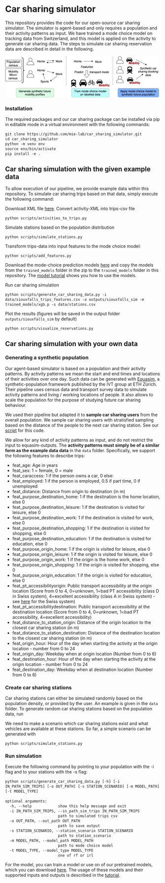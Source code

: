 # Car sharing simulator

This repository provides the code for our open-source car sharing simulator. The simulator is agent-based and only requires a population and their activity patterns as input. We have trained a mode choice model on tracking data from Switzerland, and this model is applied on the activity to generate car sharing data. The steps to simulate car sharing reservation data are described in detail in the following.

<img src="assets/sim_pipeline.jpg" width="500" />

### Installation

The required packages and our car sharing package can be installed via pip in editable mode in a virtual environment with the following commands:
```
git clone https://github.com/mie-lab/car_sharing_simulator.git
cd car_sharing_simulator
python -m venv env
source env/bin/activate
pip install -e .
````

## Car sharing simulation with the given example data

To allow execution of our pipeline, we provide example data within this repository. To simulate car sharing trips based on that data, simply execute the following command:

Download XML file [here](https://github.com/matsim-org/matsim-libs/blob/master/examples/scenarios/siouxfalls-2014/Siouxfalls_population.xml.gz).
Convert activity-XML into trips-csv file
```
python scripts/activities_to_trips.py
```
Simulate stations based on the population distribution
```
python scripts/simulate_stations.py
```

Transform trips-data into input features to the mode choice model:
```
python scripts/add_features.py
```
Download the mode-choice prediction models [here](https://polybox.ethz.ch/index.php/s/U6Ge2Sb49rnRzV6) and copy the models from the `trained_models` folder in the zip to the `trained_models` folder in this repository. The [model tutorial](trained_models/model_usage_tutorial.ipynb) shows you how to use the models.

Run car sharing simulation
```
python scripts/generate_car_sharing_data.py -i data/siouxfalls_trips_features.csv -o outputs/siouxfalls_sim -m trained_models/xgb.p -s data/stations.csv
```

Plot the results (figures will be saved in the output folder `outputs/siouxfalls_sim` by default)
```
python scripts/visualize_reservations.py
```


## Car sharing simulation with your own data

### Generating a synthetic population

Our agent-based simulator is based on a population and their activity patterns. By activity patterns we mean the start and end times and locations of their activities over one day. Such data can be generated with [Equasim](https://github.com/eqasim-org/), a synthetic-population framework published by the IVT group at ETH Zürich. Their pipeline uses census data and transport survey data to simulate activity patterns and living / working locations of people. It also allows to scale the population for the purpose of studying future car sharing behaviour.

We used their pipeline but adapted it to **sample car sharing users** from the overall population. We sample car sharing users with stratisfied sampling based on the distance of the people to the next car sharing station. See our [script](https://github.com/mie-lab/v2g4carsharing/blob/master/v2g4carsharing/simulate/draw_car_sharing_population.py) for this code.

We allow for any kind of activity patterns as input, and do not restrict the input to equasim-outputs. The **activity patterns must simply be of a similar form as the example data data** in the `data` folder. Specifically, we support the following features to describe trips:
* feat_age: Age in years
* feat_sex: 1 = female, 0 = male
* feat_caraccess: 1 if the person owns a car, 0 else:
* feat_employed: 1 if the person is employed, 0.5 if part time, 0 if unemployed
* feat_distance: Distance from origin to destination (in m)
* feat_purpose_destination_home: 1 if the destination is the home location, else 0
* feat_purpose_destination_leisure: 1 if the destination is visited for leisure, else 0
* feat_purpose_destination_work: 1 if the destination is visited for work, else 0
* feat_purpose_destination_shopping: 1 if the destination is visited for shopping, else 0
* feat_purpose_destination_education: 1 if the destination is visited for education, else 0
* feat_purpose_origin_home: 1 if the origin is visited for leisure, else 0
* feat_purpose_origin_leisure: 1 if the origin is visited for leisure, else 0
* feat_purpose_origin_work: 1 if the origin is the home work, else 0
* feat_purpose_origin_shopping: 1 if the origin is visited for shopping, else 0
* feat_purpose_origin_education: 1 if the origin is visited for education, else 0
* feat_pt_accessibilityorigin: Public transport accessibility at the origin location (Score from 0 to 4, 0=unknown, 1=bad PT accessibility (class D in Swiss system), 4=excellent accessibility (class A in Swiss system) - see [here](file:///Users/ninawiedemann/Downloads/oev-gueteklassen-berechnungsmethodikare.pdf) for the Swiss system)
* feat_pt_accessibilitydestination: Public transport accessibility at the destination location (Score from 0 to 4, 0=unknown, 1=bad PT accessibility, 4=excellent accessibility)
* feat_distance_to_station_origin: Distance of the origin location to the closest car sharing station (in m)
* feat_distance_to_station_destination: Distance of the destination location to the closest car sharing station (in m)
* feat_origin_hour: Hour of the day when starting the activity at the origin location - number from 0 to 24
* feat_origin_day: Weekday when at origin location (Number from 0 to 6)
* feat_destination_hour: Hour of the day when starting the activity at the origin location - number from 0 to 24
* feat_destination_day: Weekday when at destination location (Number from 0 to 6)


### Create car sharing stations

Car sharing stations can either be simulated randomly based on the population density, or provided by the user. An example is given in the `data` folder. To generate random car sharing stations based on the population data, run

We need to make a scenario which car sharing stations exist and what vehicles are available at these stations. So far, a simple scenario can be generated with
```
python scripts/simulate_stations.py
```

### Run simulation

Execute the following command by pointing to your population with the -i flag and to your stations with the -s flag:
```
python scripts/generate_car_sharing_data.py [-h] [-i IN_PATH_SIM_TRIPS] [-o OUT_PATH] [-s STATION_SCENARIO] [-m MODEL_PATH] [-t MODEL_TYPE]

optional arguments:
  -h, --help            show this help message and exit
  -i IN_PATH_SIM_TRIPS, --in_path_sim_trips IN_PATH_SIM_TRIPS
                        path to simulated trips csv
  -o OUT_PATH, --out_path OUT_PATH
                        path to save output
  -s STATION_SCENARIO, --station_scenario STATION_SCENARIO
                        path to station_scenario
  -m MODEL_PATH, --model_path MODEL_PATH
                        path to mode choice model
  -t MODEL_TYPE, --model_type MODEL_TYPE
                        one of rf or irl
```

For the model, you can train a model or use on of our pretrained models, which you can download [here](https://polybox.ethz.ch/index.php/s/U6Ge2Sb49rnRzV6). The usage of these models and their supported inputs and outputs is described in the [tutorial](trained_models/model_usage_tutorial.ipynb).





